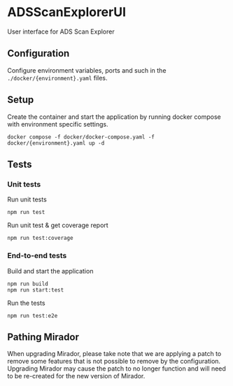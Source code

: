 # ADSScanExplorerUI

User interface for ADS Scan Explorer

## Configuration

Configure environment variables, ports and such in the `./docker/{environment}.yaml` files.

## Setup

Create the container and start the application by running docker compose with environment specific settings.
```
docker compose -f docker/docker-compose.yaml -f docker/{environment}.yaml up -d
```

## Tests

### Unit tests

Run unit tests
```
npm run test
```

Run unit test & get coverage report
```
npm run test:coverage
```

### End-to-end tests

Build and start the application
```
npm run build
npm run start:test
```

Run the tests
```
npm run test:e2e
```


## Pathing Mirador

When upgrading Mirador, please take note that we are applying a patch to remove some features that is not possible to remove by the configuration.
Upgrading Mirador may cause the patch to no longer function and will need to be re-created for the new version of Mirador.
